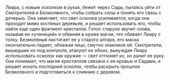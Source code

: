 Лиара, с новым осколком в руках, бежит через Сады, пытаясь уйти от Смотрителей и Безмолвного, чтобы собрать силы и понять его связь с дочерью. Она замечает, что свет осколка усиливается, когда она проходит мимо костяных деревьев, и решает использовать его, чтобы найти еще один фрагмент кристалла. Голос старухи звучит снова, называя ее «ученицей» и обвиняя в краже магии, что сбивает Лиару с толку. Безмолвный настигает ее у старого алтаря, его маска окончательно падает, обнажая лицо, смутно знакомое ей. Смотрители, вышедшие из-под контроля, атакуют их обоих, вынуждая Лиару использовать осколок как оружие — свет отгоняет их, но ранит ее руку. Она понимает, что магия кристаллов связана с ее кровью и Садами, и решает искать последний осколок, чтобы раскрыть прошлое Безмолвного и подготовиться к слиянию с деревом.